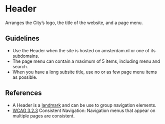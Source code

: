 # Header

Arranges the City’s logo, the title of the website, and a page menu.

## Guidelines

- Use the Header when the site is hosted on amsterdam.nl or one of its subdomains.
- The page menu can contain a maximum of 5 items, including menu and search.
- When you have a long subsite title, use no or as few page menu items as possible.

## References

- A Header is a [landmark](https://www.w3.org/TR/wai-aria-practices-1.1/#aria_landmark_roles) and can be use to group navigation elements.
- [WCAG 3.2.3](https://wcag.com/designers/3-2-3-consistent-navigation/) Consistent Navigation: Navigation menus that appear on multiple pages are consistent.
